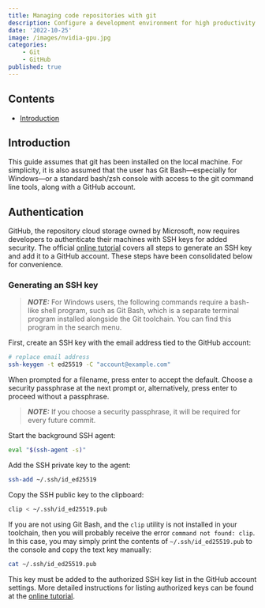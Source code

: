 ```yaml
---
title: Managing code repositories with git
description: Configure a development environment for high productivity.
date: '2022-10-25'
image: /images/nvidia-gpu.jpg
categories:
    - Git
    - GitHub
published: true
---
```


## Contents

-   [Introduction](#introduction)

## <a id="introduction">Introduction</a>

This guide assumes that git has been installed on the local machine. For simplicity, it is also assumed that the user has Git Bash—especially for Windows—or a standard bash/zsh console with access to the git command line tools, along with a GitHub account.

## <a id="authentication">Authentication</a>

GitHub, the repository cloud storage owned by Microsoft, now requires developers to authenticate their machines with SSH keys for added security. The official [online tutorial](https://docs.github.com/en/authentication/connecting-to-github-with-ssh/generating-a-new-ssh-key-and-adding-it-to-the-ssh-agent) covers all steps to generate an SSH key and add it to a GitHub account. These steps have been consolidated below for convenience.

### Generating an SSH key

> **_NOTE:_** For Windows users, the following commands require a bash-like shell program, such as Git Bash, which is a separate terminal program installed alongside the Git toolchain. You can find this program in the search menu.

First, create an SSH key with the email address tied to the GitHub account:

```bash
# replace email address
ssh-keygen -t ed25519 -C "account@example.com"
```

When prompted for a filename, press enter to accept the default. Choose a security passphrase at the next prompt or, alternatively, press enter to proceed without a passphrase.

> **_NOTE:_** If you choose a security passphrase, it will be required for every future commit.

Start the background SSH agent:

```bash
eval "$(ssh-agent -s)"
```

Add the SSH private key to the agent:

```bash
ssh-add ~/.ssh/id_ed25519
```

Copy the SSH public key to the clipboard:

```bash
clip < ~/.ssh/id_ed25519.pub
```

If you are not using Git Bash, and the `clip` utility is not installed in your toolchain, then you will probably receive the error `command not found: clip`. In this case, you may simply print the contents of `~/.ssh/id_ed25519.pub` to the console and copy the text key manually:

```bash
cat ~/.ssh/id_ed25519.pub
```

This key must be added to the authorized SSH key list in the GitHub account settings. More detailed instructions for listing authorized keys can be found at the [online tutorial](https://docs.github.com/en/authentication/connecting-to-github-with-ssh/generating-a-new-ssh-key-and-adding-it-to-the-ssh-agent).
